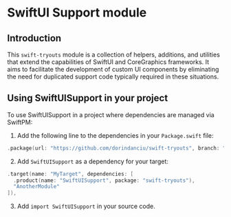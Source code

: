 # SwiftUI Support module

## Introduction

This `swift-tryouts` module is a collection of helpers, additions, and utilities that extend the capabilities of SwiftUI and CoreGraphics frameworks. It aims to facilitate the development of custom UI components by eliminating the need for duplicated support code typically required in these situations.

## Using SwiftUISupport in your project

To use SwiftUISupport in a project where dependencies are managed via SwiftPM:

1. Add the following line to the dependencies in your `Package.swift` file:

```swift
.package(url: "https://github.com/dorindanciu/swift-tryouts", branch: "main"),
```

2. Add `SwiftUISupport` as a dependency for your target:

```swift
.target(name: "MyTarget", dependencies: [
  .product(name: "SwiftUISupport", package: "swift-tryouts"),
  "AnotherModule"
]),
```

3. Add `import SwiftUISupport` in your source code.

